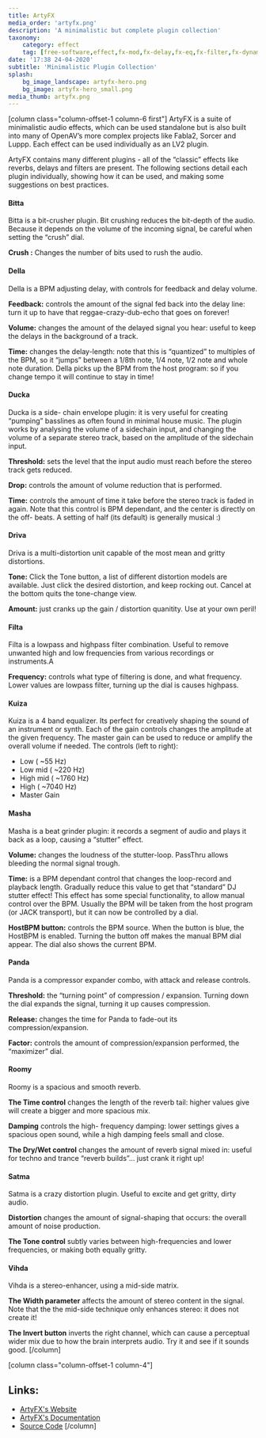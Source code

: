 ```yaml
---
title: ArtyFX
media_order: 'artyfx.png'
description: 'A minimalistic but complete plugin collection'
taxonomy:
    category: effect
    tag: [free-software,effect,fx-mod,fx-delay,fx-eq,fx-filter,fx-dynamics,fx-distortion,fx-other,ucase-kb,ucase-fx]
date: '17:38 24-04-2020'
subtitle: 'Minimalistic Plugin Collection'
splash:
    bg_image_landscape: artyfx-hero.png
    bg_image: artyfx-hero_small.png
media_thumb: artyfx.png
---
```

[column class="column-offset-1 column-6 first"]
ArtyFX is a suite of minimalistic audio effects, which can be used standalone but is also built into many of OpenAV’s more complex projects like Fabla2, Sorcer and Luppp. Each effect can be used individually as an LV2 plugin.

ArtyFX contains many different plugins - all of the “classic” effects like reverbs, delays and filters are present. The following sections detail each plugin individually, showing how it can be used, and making some suggestions on best practices.

#### Bitta
Bitta is a bit-crusher plugin. Bit crushing reduces the bit-depth of the audio. Because it depends on the volume of the incoming signal, be careful when setting the “crush” dial.

**Crush :** Changes the number of bits used to rush the audio.

#### Della
Della is a BPM adjusting delay, with controls for feedback and delay volume.

**Feedback:** controls the amount of the signal fed back into the delay line: turn it up to have that reggae-crazy-dub-echo that goes on forever!

**Volume:** changes the amount of the delayed signal you hear: useful to keep the delays in the background of a track.

**Time:** changes the delay-length: note that this is “quantized” to multiples of the BPM, so it “jumps” between a 1/8th note, 1/4 note, 1/2 note and whole note duration. Della picks up the BPM from the host program: so if you change tempo it will continue to stay in time!

#### Ducka
Ducka is a side- chain envelope plugin: it is very useful for creating “pumping” basslines as often found in minimal house music. The plugin works by analysing the volume of a sidechain input, and changing the volume of a separate stereo track, based on the amplitude of the sidechain input.

**Threshold:** sets the level that the input audio must reach before the stereo track gets reduced.

**Drop:** controls the amount of volume reduction that is performed.

**Time:** controls the amount of time it take before the stereo track is faded in again. Note that this control is BPM dependant, and the center is directly on the off- beats. A setting of half (its default) is generally musical :)

#### Driva
Driva is a multi-distortion unit capable of the most mean and gritty distortions.

**Tone:** Click the Tone button, a list of different distortion models are available. Just click the desired distortion, and keep rocking out. Cancel at the bottom quits the tone-change view.

**Amount:** just cranks up the gain / distortion quanitity. Use at your own peril!

#### Filta
Filta is a lowpass and highpass filter combination. Useful to remove unwanted high and low frequencies from various recordings or instruments.A

**Frequency:** controls what type of filtering is done, and what frequency. Lower values are lowpass filter, turning up the dial is causes highpass.

#### Kuiza
Kuiza is a 4 band equalizer. Its perfect for creatively shaping the sound of an instrument or synth. Each of the gain controls changes the amplitude at the given frequency. The master gain can be used to reduce or amplify the overall volume if needed. The controls (left to right):

* Low ( ~55 Hz)
* Low mid ( ~220 Hz)
* High mid ( ~1760 Hz)
* High ( ~7040 Hz)
* Master Gain

#### Masha
Masha is a beat grinder plugin: it records a segment of audio and plays it back as a loop, causing a “stutter” effect.

**Volume:** changes the loudness of the stutter-loop. PassThru allows bleeding the normal signal trough.

**Time:** is a BPM dependant control that changes the loop-record and playback length. Gradually reduce this value to get that “standard” DJ stutter effect! This effect has some special functionality, to allow manual control over the BPM. Usually the BPM will be taken from the host program (or JACK transport), but it can now be controlled by a dial.

**HostBPM button:** controls the BPM source. When the button is blue, the HostBPM is enabled. Turning the button off makes the manual BPM dial appear. The dial also shows the current BPM.

#### Panda
Panda is a compressor expander combo, with attack and release controls.

**Threshold:** the “turning point” of compression / expansion. Turning down the dial expands the signal, turning it up causes compression.

**Release:** changes the time for Panda to fade-out its compression/expansion.

**Factor:** controls the amount of compression/expansion performed, the “maximizer” dial.

#### Roomy
Roomy is a spacious and smooth reverb.

**The Time control** changes the length of the reverb tail: higher values give will create a bigger and more spacious mix.

**Damping** controls the high- frequency damping: lower settings gives a spacious open sound, while a high damping feels small and close.

**The Dry/Wet control** changes the amount of reverb signal mixed in: useful for techno and trance “reverb builds”... just crank it right up!

#### Satma
Satma is a crazy distortion plugin. Useful to excite and get gritty, dirty audio.

**Distortion** changes the amount of signal-shaping that occurs: the overall amount of noise production.

**The Tone control** subtly varies between high-frequencies and lower frequencies, or making both equally gritty.

#### Vihda
Vihda is a stereo-enhancer, using a mid-side matrix.

**The Width parameter** affects the amount of stereo content in the signal. Note that the the mid-side technique only enhances stereo: it does not create it!

**The Invert button** inverts the right channel, which can cause a perceptual wider mix due to how the brain interprets audio. Try it and see if it sounds good.
[/column]

[column class="column-offset-1 column-4"]
## Links:
+ [ArtyFX's Website](http://openavproductions.com/artyfx/)
+ [ArtyFX's Documentation](http://openavproductions.com/doc/artyfx.html)
+ [Source Code](https://github.com/openAVproductions/openAV-ArtyFX)
[/column]


